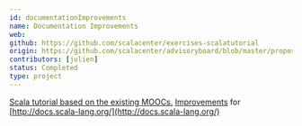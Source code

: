 ```yaml
---
id: documentationImprovements
name: Documentation Improvements
web:
github: https://github.com/scalacenter/exercises-scalatutorial
origin: https://github.com/scalacenter/advisoryboard/blob/master/proposals/008-websites.md
contributors: [julien]
status: Completed
type: project
---
```

[Scala tutorial based on the existing MOOCs.](https://www.scala-exercises.org/scala_tutorial/terms_and_types)
[Improvements](https://github.com/scala/scala.github.com/pulls/travis032654) for [http://docs.scala-lang.org/](http://docs.scala-lang.org/)
